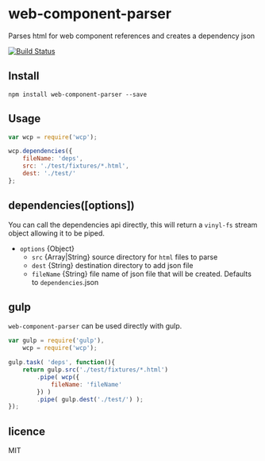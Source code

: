 # web-component-parser

Parses html for web component references and creates a dependency json

[![Build Status](https://travis-ci.org/filaraujo/web-component-parser.svg?branch=master)](https://travis-ci.org/filaraujo/web-component-parser)


## Install

```node
npm install web-component-parser --save
```

## Usage
```javascript
var wcp = require('wcp');

wcp.dependencies({
    fileName: 'deps',
    src: './test/fixtures/*.html',
    dest: './test/'
};
```

## dependencies([options])
You can call the dependencies api directly, this will return a `vinyl-fs` stream object allowing
it to be piped.

* `options` {Object}
  * `src` {Array|String} source directory for `html` files to parse
  * `dest` {String} destination directory to add json file
  * `fileName` {String} file name of json file that will be created. Defaults to `dependencies`.json

## gulp
`web-component-parser` can be used directly with gulp.

```javascript
var gulp = require('gulp'),
    wcp = require('wcp');

gulp.task( 'deps', function(){
    return gulp.src('./test/fixtures/*.html')
        .pipe( wcp({
            fileName: 'fileName'
        }) )
        .pipe( gulp.dest('./test/') );
});
```

## licence
MIT
